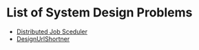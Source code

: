 # List of System Design Problems

- [Distributed Job Sceduler](https://github.com/MeSabya/SystemDesignDiscussion/blob/main/SystemDesignQuestions/DistributedJobScheduler.md)
- [DesignUrlShortner](https://github.com/MeSabya/SystemDesignDiscussion/blob/main/SystemDesignQuestions/DesignUrlShortner.md)
